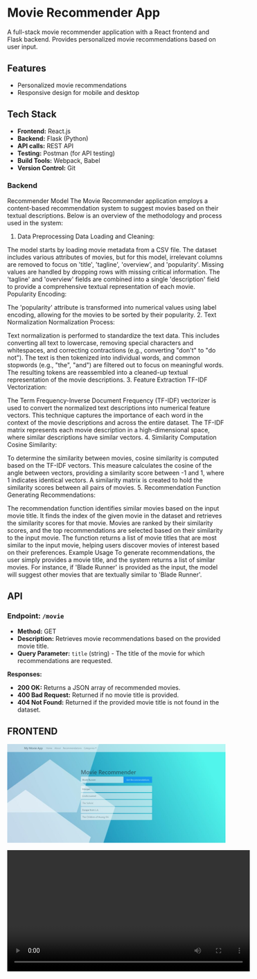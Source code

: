 # Movie Recommender App

A full-stack movie recommender application with a React frontend and Flask backend. Provides personalized movie recommendations based on user input.

## Features
- Personalized movie recommendations
- Responsive design for mobile and desktop

## Tech Stack

- **Frontend:** React.js
- **Backend:** Flask (Python)
- **API calls:** REST API
- **Testing:** Postman (for API testing)
- **Build Tools:** Webpack, Babel 
- **Version Control:** Git 


### Backend
Recommender Model
The Movie Recommender application employs a content-based recommendation system to suggest movies based on their textual descriptions. Below is an overview of the methodology and process used in the system:

1. Data Preprocessing
Data Loading and Cleaning:

The model starts by loading movie metadata from a CSV file. The dataset includes various attributes of movies, but for this model, irrelevant columns are removed to focus on 'title', 'tagline', 'overview', and 'popularity'.
Missing values are handled by dropping rows with missing critical information.
The 'tagline' and 'overview' fields are combined into a single 'description' field to provide a comprehensive textual representation of each movie.
Popularity Encoding:

The 'popularity' attribute is transformed into numerical values using label encoding, allowing for the movies to be sorted by their popularity.
2. Text Normalization
Normalization Process:

Text normalization is performed to standardize the text data. This includes converting all text to lowercase, removing special characters and whitespaces, and correcting contractions (e.g., converting "don't" to "do not").
The text is then tokenized into individual words, and common stopwords (e.g., "the", "and") are filtered out to focus on meaningful words.
The resulting tokens are reassembled into a cleaned-up textual representation of the movie descriptions.
3. Feature Extraction
TF-IDF Vectorization:

The Term Frequency-Inverse Document Frequency (TF-IDF) vectorizer is used to convert the normalized text descriptions into numerical feature vectors. This technique captures the importance of each word in the context of the movie descriptions and across the entire dataset.
The TF-IDF matrix represents each movie description in a high-dimensional space, where similar descriptions have similar vectors.
4. Similarity Computation
Cosine Similarity:

To determine the similarity between movies, cosine similarity is computed based on the TF-IDF vectors. This measure calculates the cosine of the angle between vectors, providing a similarity score between -1 and 1, where 1 indicates identical vectors.
A similarity matrix is created to hold the similarity scores between all pairs of movies.
5. Recommendation Function
Generating Recommendations:

The recommendation function identifies similar movies based on the input movie title. It finds the index of the given movie in the dataset and retrieves the similarity scores for that movie.
Movies are ranked by their similarity scores, and the top recommendations are selected based on their similarity to the input movie.
The function returns a list of movie titles that are most similar to the input movie, helping users discover movies of interest based on their preferences.
Example Usage
To generate recommendations, the user simply provides a movie title, and the system returns a list of similar movies. For instance, if 'Blade Runner' is provided as the input, the model will suggest other movies that are textually similar to 'Blade Runner'.
## API

### Endpoint: `/movie`

- **Method:** GET
- **Description:** Retrieves movie recommendations based on the provided movie title.
- **Query Parameter:** `title` (string) - The title of the movie for which recommendations are requested.

**Responses:**
- **200 OK:** Returns a JSON array of recommended movies.
- **400 Bad Request:** Returned if no movie title is provided.
- **404 Not Found:** Returned if the provided movie title is not found in the dataset.
## FRONTEND
![Screenshot of the app](1ss.png)

<video width="560" controls>
  <source src="https://github.com/kc2409/Movie_/blob/0f06b1e8cd5f1ef30b1cb1efa807578da5371bb9/Untitled%20video%20-%20Made%20with%20Clipchamp.mp4" type="video/mp4">
</video>

